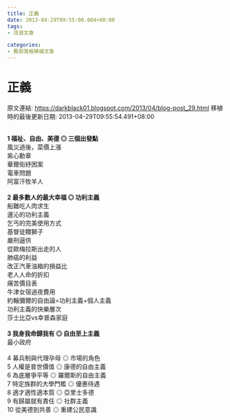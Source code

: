 ```yaml
---
title: 正義
date: 2013-04-29T09:55:00.004+08:00
tags: 
- 流浪文章

categories:
- 舊部落格移植文章
---
```


# 正義

原文連結: https://darkblack01.blogspot.com/2013/04/blog-post_29.html
移植時的最後更新日期: 2013-04-29T09:55:54.491+08:00

<br /><b>1 福祉、自由、美德 ◎ 三個出發點</b><br />風災過後，菜價上漲<br />紫心勳章<br />華爾街紓困案<br />電車問題<br />阿富汗牧羊人<br /><br /><b>2 最多數人的最大幸福 ◎ 功利主義</b><br />船難吃人肉求生<br />邊沁的功利主義<br />乞丐的完美使用方式<br />基督徒餵獅子<br />嚴刑逼供<br />從歐梅拉斯出走的人<br />肺癌的利益<br />改正汽車油箱的損益比<br />老人人命的折扣<br />痛苦價目表<br />牛津女宿過夜費用<br />約翰彌爾的自由論=功利主義+個人主義<br />功利主義的快樂層次<br />莎士比亞vs幸普森家庭<br /><br /><b>3 我身我命歸我有 ◎ 自由至上主義</b><br />最小政府<br /><br />4 募兵制與代理孕母 ◎ 市場的角色<br />5 人權是普世價值 ◎ 康德的自由主義<br />6 為底層爭平等 ◎ 羅爾斯的自由主義<br />7 特定族群的大學門檻 ◎ 優惠待遇<br />8 適才適性適本質 ◎ 亞里士多德<br />9 有歸屬就有責任 ◎ 社群主義<br />10 從美德到共善 ◎ 重建公民意識<br /><div><br /></div>
